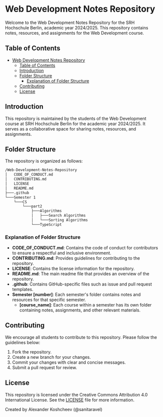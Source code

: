 # Web Development Notes Repository

Welcome to the Web Development Notes Repository for the SRH Hochschule Berlin, academic year 2024/2025. This repository contains notes, resources, and assignments for the Web Development course.

## Table of Contents

- [Web Development Notes Repository](#web-development-notes-repository)
  - [Table of Contents](#table-of-contents)
  - [Introduction](#introduction)
  - [Folder Structure](#folder-structure)
    - [Explanation of Folder Structure](#explanation-of-folder-structure)
  - [Contributing](#contributing)
  - [License](#license)

## Introduction

This repository is maintained by the students of the Web Development course at SRH Hochschule Berlin for the academic year 2024/2025. It serves as a collaborative space for sharing notes, resources, and assignments.

## Folder Structure

The repository is organized as follows:

```markdown
/Web-Development-Notes-Repository
│   CODE_OF_CONDUCT.md
│   CONTRIBUTING.md
│   LICENSE
│   README.md
├───.github
└───Semester 1
    └───CS
        └───part2
            ├───Algorithms
            │   ├───Search Algorithms
            │   └───Sorting Algorithms
            └───TypeScript
```

### Explanation of Folder Structure

- **CODE_OF_CONDUCT.md**: Contains the code of conduct for contributors to ensure a respectful and inclusive environment.
- **CONTRIBUTING.md**: Provides guidelines for contributing to the repository.
- **LICENSE**: Contains the license information for the repository.
- **README.md**: The main readme file that provides an overview of the repository.
- **.github**: Contains GitHub-specific files such as issue and pull request templates.
- **Semester [number]**: Each semester's folder contains notes and resources for that specific semester.
  - **[course_name]**: Each course within a semester has its own folder containing notes, assignments, and other relevant materials.

## Contributing

We encourage all students to contribute to this repository. Please follow the guidelines below:

1. Fork the repository.
2. Create a new branch for your changes.
3. Commit your changes with clear and concise messages.
4. Submit a pull request for review.

## License

This repository is licensed under the Creative Commons Attribution 4.0 International License. See the [LICENSE](LICENSE) file for more information.

Created by Alexander Koshcheev (@sanitaravel)
